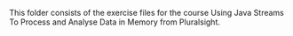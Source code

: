 This folder consists of the exercise files for the course
Using Java Streams To Process and Analyse Data in Memory 
from Pluralsight.
